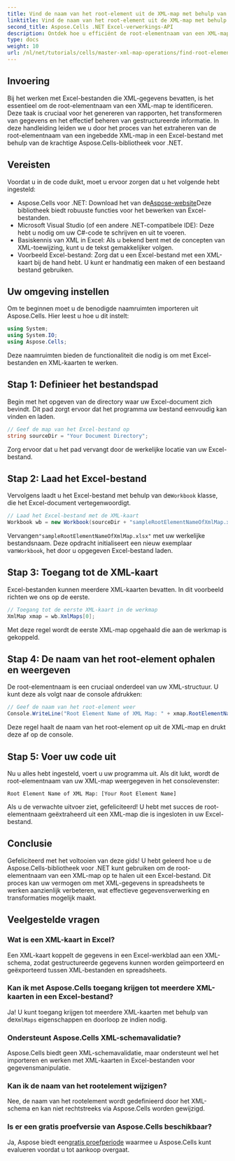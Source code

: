 ```yaml
---
title: Vind de naam van het root-element uit de XML-map met behulp van Aspose.Cells
linktitle: Vind de naam van het root-element uit de XML-map met behulp van Aspose.Cells
second_title: Aspose.Cells .NET Excel-verwerkings-API
description: Ontdek hoe u efficiënt de root-elementnaam van een XML-map kunt ophalen die is ingesloten in een Excel-bestand met Aspose.Cells voor .NET. Deze stapsgewijze handleiding leidt u door het laden van uw Excel-document.
type: docs
weight: 10
url: /nl/net/tutorials/cells/master-xml-map-operations/find-root-element-name-from-xml-map/
---
```

## Invoering

Bij het werken met Excel-bestanden die XML-gegevens bevatten, is het essentieel om de root-elementnaam van een XML-map te identificeren. Deze taak is cruciaal voor het genereren van rapporten, het transformeren van gegevens en het effectief beheren van gestructureerde informatie. In deze handleiding leiden we u door het proces van het extraheren van de root-elementnaam van een ingebedde XML-map in een Excel-bestand met behulp van de krachtige Aspose.Cells-bibliotheek voor .NET.

## Vereisten

Voordat u in de code duikt, moet u ervoor zorgen dat u het volgende hebt ingesteld:
- Aspose.Cells voor .NET: Download het van de[Aspose-website](https://releases.aspose.com/cells/net/)Deze bibliotheek biedt robuuste functies voor het bewerken van Excel-bestanden.
- Microsoft Visual Studio (of een andere .NET-compatibele IDE): Deze hebt u nodig om uw C#-code te schrijven en uit te voeren.
- Basiskennis van XML in Excel: Als u bekend bent met de concepten van XML-toewijzing, kunt u de tekst gemakkelijker volgen.
- Voorbeeld Excel-bestand: Zorg dat u een Excel-bestand met een XML-kaart bij de hand hebt. U kunt er handmatig een maken of een bestaand bestand gebruiken.

## Uw omgeving instellen
Om te beginnen moet u de benodigde naamruimten importeren uit Aspose.Cells. Hier leest u hoe u dit instelt:

```csharp
using System;
using System.IO;
using Aspose.Cells;
```

Deze naamruimten bieden de functionaliteit die nodig is om met Excel-bestanden en XML-kaarten te werken.

## Stap 1: Definieer het bestandspad
Begin met het opgeven van de directory waar uw Excel-document zich bevindt. Dit pad zorgt ervoor dat het programma uw bestand eenvoudig kan vinden en laden.

```csharp
// Geef de map van het Excel-bestand op
string sourceDir = "Your Document Directory";
```

Zorg ervoor dat u het pad vervangt door de werkelijke locatie van uw Excel-bestand.

## Stap 2: Laad het Excel-bestand
 Vervolgens laadt u het Excel-bestand met behulp van de`Workbook` klasse, die het Excel-document vertegenwoordigt.

```csharp
// Laad het Excel-bestand met de XML-kaart
Workbook wb = new Workbook(sourceDir + "sampleRootElementNameOfXmlMap.xlsx");
```

 Vervangen`"sampleRootElementNameOfXmlMap.xlsx"` met uw werkelijke bestandsnaam. Deze opdracht initialiseert een nieuw exemplaar van`Workbook`, het door u opgegeven Excel-bestand laden.

## Stap 3: Toegang tot de XML-kaart
Excel-bestanden kunnen meerdere XML-kaarten bevatten. In dit voorbeeld richten we ons op de eerste.

```csharp
// Toegang tot de eerste XML-kaart in de werkmap
XmlMap xmap = wb.XmlMaps[0];
```

Met deze regel wordt de eerste XML-map opgehaald die aan de werkmap is gekoppeld.

## Stap 4: De naam van het root-element ophalen en weergeven
De root-elementnaam is een cruciaal onderdeel van uw XML-structuur. U kunt deze als volgt naar de console afdrukken:

```csharp
// Geef de naam van het root-element weer
Console.WriteLine("Root Element Name of XML Map: " + xmap.RootElementName);
```

Deze regel haalt de naam van het root-element op uit de XML-map en drukt deze af op de console.

## Stap 5: Voer uw code uit
Nu u alles hebt ingesteld, voert u uw programma uit. Als dit lukt, wordt de root-elementnaam van uw XML-map weergegeven in het consolevenster:

```plaintext
Root Element Name of XML Map: [Your Root Element Name]
```

Als u de verwachte uitvoer ziet, gefeliciteerd! U hebt met succes de root-elementnaam geëxtraheerd uit een XML-map die is ingesloten in uw Excel-bestand.

## Conclusie
Gefeliciteerd met het voltooien van deze gids! U hebt geleerd hoe u de Aspose.Cells-bibliotheek voor .NET kunt gebruiken om de root-elementnaam van een XML-map op te halen uit een Excel-bestand. Dit proces kan uw vermogen om met XML-gegevens in spreadsheets te werken aanzienlijk verbeteren, wat effectieve gegevensverwerking en transformaties mogelijk maakt.

## Veelgestelde vragen

### Wat is een XML-kaart in Excel?
Een XML-kaart koppelt de gegevens in een Excel-werkblad aan een XML-schema, zodat gestructureerde gegevens kunnen worden geïmporteerd en geëxporteerd tussen XML-bestanden en spreadsheets.

### Kan ik met Aspose.Cells toegang krijgen tot meerdere XML-kaarten in een Excel-bestand?
 Ja! U kunt toegang krijgen tot meerdere XML-kaarten met behulp van de`XmlMaps` eigenschappen en doorloop ze indien nodig.

### Ondersteunt Aspose.Cells XML-schemavalidatie?
Aspose.Cells biedt geen XML-schemavalidatie, maar ondersteunt wel het importeren en werken met XML-kaarten in Excel-bestanden voor gegevensmanipulatie.

### Kan ik de naam van het rootelement wijzigen?
Nee, de naam van het rootelement wordt gedefinieerd door het XML-schema en kan niet rechtstreeks via Aspose.Cells worden gewijzigd.

### Is er een gratis proefversie van Aspose.Cells beschikbaar?
 Ja, Aspose biedt een[gratis proefperiode](https://releases.aspose.com/) waarmee u Aspose.Cells kunt evalueren voordat u tot aankoop overgaat.